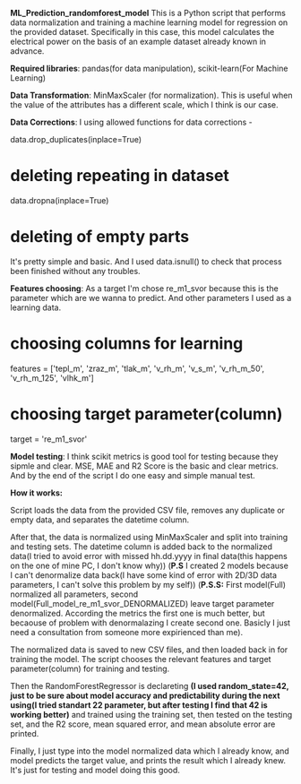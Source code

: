 
**ML_Prediction_randomforest_model**
This is a Python script that performs data normalization and training a machine learning model for regression on the provided dataset.
Specifically in this case, this model calculates the electrical power on the basis of an example dataset already known in advance. 

**Required libraries**: pandas(for data manipulation), scikit-learn(For Machine Learning)

**Data Transformation**: MinMaxScaler (for normalization). This is useful when the value of the attributes has a different scale, which I think is our case. 

**Data Corrections**: I using allowed functions for data corrections - 

data.drop_duplicates(inplace=True) 
# deleting repeating in dataset
data.dropna(inplace=True)
# deleting of empty parts
It's pretty simple and basic. And I used data.isnull() to check that process been finished without any troubles.

**Features choosing**: As a target I'm chose re_m1_svor because this is the parameter which are we wanna to predict. And other parameters I used as a learning data. 

# choosing columns for learning
features = ['tepl_m', 'zraz_m', 'tlak_m', 'v_rh_m', 'v_s_m', 'v_rh_m_50', 'v_rh_m_125', 'vlhk_m']

# choosing target parameter(column)
target = 're_m1_svor'

**Model testing**: I think scikit metrics is good tool for testing because they sipmle and clear. MSE, MAE and R2 Score is the basic and clear metrics. And by the end of the script I do one easy and simple manual test. 

**How it works:**

Script loads the data from the provided CSV file, removes any duplicate or empty data, and separates the datetime column.

After that, the data is normalized using MinMaxScaler and split into training and testing sets. The datetime column is added back to the normalized data(I tried to avoid error with missed hh.dd.yyyy in final data(this happens on the one of mine PC, I don't know why))
(**P.S** I created 2 models because I can't denormalize data back(I have some kind of error with 2D/3D data parameters, I can't solve this problem by my self))
(**P.S.S:** First model(Full) normalized all parameters, second model(Full_model_re_m1_svor_DENORMALIZED) leave target parameter denormalized. According the metrics the first one is much better, but becaouse of problem with denormalazing I create second one. Basicly I just need a consultation from someone more expirienced than me).

The normalized data is saved to new CSV files, and then loaded back in for training the model. The script chooses the relevant features and target parameter(column) for training and testing.

Then the RandomForestRegressor is declareting **(I used random_state=42, just to be sure about model accuracy and predictability during the next using(I tried standart 22 parameter, but after testing I find that 42 is working better)** and trained using the training set, then tested on the testing set, and the R2 score, mean squared error, and mean absolute error are printed.

Finally, I just type into the model normalized data which I already know, and model predicts the target value, and prints the result which I already knew. It's just for testing and model doing this good. 

